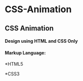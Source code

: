 # CSS-Animation
## CSS Animation
#### Design using HTML and CSS Only
#### Markup Language:
*HTML5

*CSS3
